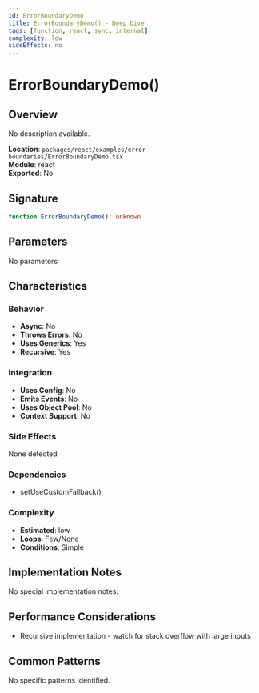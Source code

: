 ```yaml
---
id: ErrorBoundaryDemo
title: ErrorBoundaryDemo() - Deep Dive
tags: [function, react, sync, internal]
complexity: low
sideEffects: no
---
```


# ErrorBoundaryDemo()

## Overview
No description available.

**Location**: `packages/react/examples/error-boundaries/ErrorBoundaryDemo.tsx`  
**Module**: react  
**Exported**: No  

## Signature
```typescript
function ErrorBoundaryDemo(): unknown
```

## Parameters
No parameters

## Characteristics

### Behavior
- **Async**: No
- **Throws Errors**: No
- **Uses Generics**: Yes
- **Recursive**: Yes

### Integration
- **Uses Config**: No
- **Emits Events**: No
- **Uses Object Pool**: No
- **Context Support**: No

### Side Effects
None detected

### Dependencies
- setUseCustomFallback()

### Complexity
- **Estimated**: low
- **Loops**: Few/None
- **Conditions**: Simple



## Implementation Notes
No special implementation notes.

## Performance Considerations
- Recursive implementation - watch for stack overflow with large inputs

## Common Patterns
No specific patterns identified.
